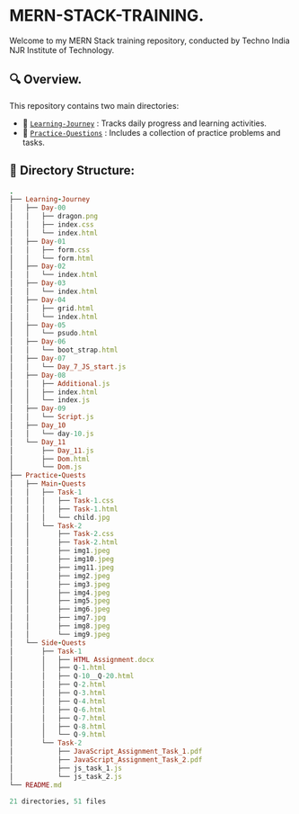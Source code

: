 # MERN-STACK-TRAINING. 

Welcome to my MERN Stack training repository, conducted by Techno India NJR Institute of Technology.

## 🔍 Overview. 

This repository contains two main directories: 

- 📂 [`Learning-Journey`](https://github.com/akash2061/MERN-STACK-TRAINING/tree/main/Learning-Journey) :  Tracks daily progress and learning activities.
- 📂 [`Practice-Questions`](https://github.com/akash2061/MERN-STACK-TRAINING/tree/main/Practice-Questions) :  Includes a collection of practice problems and tasks.

## 🌲 Directory Structure: 

```ruby
.
├── Learning-Journey
│   ├── Day-00
│   │   ├── dragon.png
│   │   ├── index.css
│   │   └── index.html
│   ├── Day-01
│   │   ├── form.css
│   │   └── form.html
│   ├── Day-02
│   │   └── index.html
│   ├── Day-03
│   │   └── index.html
│   ├── Day-04
│   │   ├── grid.html
│   │   └── index.html
│   ├── Day-05
│   │   └── psudo.html
│   ├── Day-06
│   │   └── boot_strap.html
│   ├── Day-07
│   │   └── Day_7_JS_start.js
│   ├── Day-08
│   │   ├── Additional.js
│   │   ├── index.html
│   │   └── index.js
│   ├── Day-09
│   │   └── Script.js
│   ├── Day_10
│   │   └── day-10.js
│   └── Day_11
│       ├── Day_11.js
│       ├── Dom.html
│       └── Dom.js
├── Practice-Quests
│   ├── Main-Quests
│   │   ├── Task-1
│   │   │   ├── Task-1.css
│   │   │   ├── Task-1.html
│   │   │   └── child.jpg
│   │   └── Task-2
│   │       ├── Task-2.css
│   │       ├── Task-2.html
│   │       ├── img1.jpeg
│   │       ├── img10.jpeg
│   │       ├── img11.jpeg
│   │       ├── img2.jpeg
│   │       ├── img3.jpeg
│   │       ├── img4.jpeg
│   │       ├── img5.jpeg
│   │       ├── img6.jpeg
│   │       ├── img7.jpg
│   │       ├── img8.jpeg
│   │       └── img9.jpeg
│   └── Side-Quests
│       ├── Task-1
│       │   ├── HTML Assignment.docx
│       │   ├── Q-1.html
│       │   ├── Q-10__Q-20.html
│       │   ├── Q-2.html
│       │   ├── Q-3.html
│       │   ├── Q-4.html
│       │   ├── Q-6.html
│       │   ├── Q-7.html
│       │   ├── Q-8.html
│       │   └── Q-9.html
│       └── Task-2
│           ├── JavaScript_Assignment_Task_1.pdf
│           ├── JavaScript_Assignment_Task_2.pdf
│           ├── js_task_1.js
│           └── js_task_2.js
└── README.md

21 directories, 51 files
```
